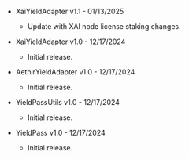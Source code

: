 * XaiYieldAdapter v1.1 - 01/13/2025
    * Update with XAI node license staking changes.

* XaiYieldAdapter v1.0 - 12/17/2024
    * Initial release.

* AethirYieldAdapter v1.0 - 12/17/2024
    * Initial release.

* YieldPassUtils v1.0 - 12/17/2024
    * Initial release.

* YieldPass v1.0 - 12/17/2024
    * Initial release.
